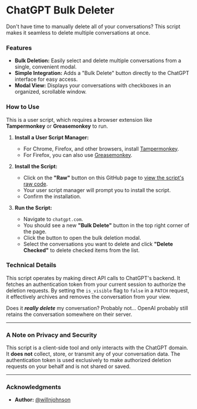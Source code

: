 # ChatGPT Bulk Deleter

Don't have time to manually delete all of your conversations? This script makes it seamless to delete multiple conversations at once.

### Features
* **Bulk Deletion:** Easily select and delete multiple conversations from a single, convenient modal.
* **Simple Integration:** Adds a "Bulk Delete" button directly to the ChatGPT interface for easy access.
* **Modal View:** Displays your conversations with checkboxes in an organized, scrollable window.

### How to Use

This is a user script, which requires a browser extension like **Tampermonkey** or **Greasemonkey** to run.

1.  **Install a User Script Manager:**
    * For Chrome, Firefox, and other browsers, install [Tampermonkey](https://www.tampermonkey.net/).
    * For Firefox, you can also use [Greasemonkey](https://addons.mozilla.org/en-US/firefox/addon/greasemonkey/).

2.  **Install the Script:**
    * Click on the **"Raw"** button on this GitHub page to [view the script's raw code](https://raw.githubusercontent.com/willnjohnson/ChatGPTBulkDeleter/refs/heads/main/chatgpt_bulk_deleter.js).
    * Your user script manager will prompt you to install the script.
    * Confirm the installation.

3.  **Run the Script:**
    * Navigate to `chatgpt.com`.
    * You should see a new **"Bulk Delete"** button in the top right corner of the page.
    * Click the button to open the bulk deletion modal.
    * Select the conversations you want to delete and click **"Delete Checked"** to delete checked items from the list.

### Technical Details
This script operates by making direct API calls to ChatGPT's backend. It fetches an authentication token from your current session to authorize the deletion requests. By setting the `is_visible` flag to `false` in a `PATCH` request, it effectively archives and removes the conversation from your view.

Does it ***really delete*** my conversation? Probably not... OpenAI probably still retains the conversation somewhere on their server.

---

### A Note on Privacy and Security

This script is a client-side tool and only interacts with the ChatGPT domain. It **does not** collect, store, or transmit any of your conversation data. The authentication token is used exclusively to make authorized deletion requests on your behalf and is not shared or saved.

---
### Acknowledgments
* **Author:** [@willnjohnson](https://github.com/willnjohnson)
